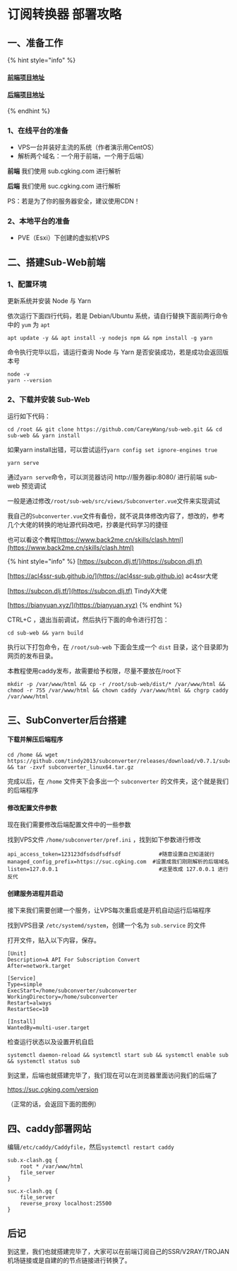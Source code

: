 # 订阅转换器 部署攻略

## 一、准备工作

{% hint style="info" %}
#### [前端项目地址](https://github.com/CareyWang/sub-web)

#### [后端项目地址](https://github.com/tindy2013/subconverter)
{% endhint %}

### 1、在线平台的准备

* VPS一台并装好主流的系统（作者演示用CentOS）
* 解析两个域名：一个用于前端，一个用于后端）

&#x20;       **前端** 我们使用 sub.cgking.com 进行解析

&#x20;       **后端** 我们使用 suc.cgking.com 进行解析

PS：若是为了你的服务器安全，建议使用CDN！

### 2、本地平台的准备

* PVE（Esxi）下创建的虚拟机VPS

## 二、搭建Sub-Web前端

### 1、配置环境

更新系统并安装 Node 与 Yarn

依次运行下面四行代码，若是 Debian/Ubuntu 系统，请自行替换下面前两行命令中的 `yum` 为 `apt`

```
apt update -y && apt install -y nodejs npm && npm install -g yarn
```

命令执行完毕以后，请运行查询 Node 与 Yarn 是否安装成功，若是成功会返回版本号

```
node -v
yarn --version
```

### 2、下载并安装 Sub-Web

运行如下代码：

```
cd /root && git clone https://github.com/CareyWang/sub-web.git && cd sub-web && yarn install
```

如果yarn install出错，可以尝试运行`yarn config set ignore-engines true`

```
yarn serve
```

通过`yarn serve`命令，可以浏览器访问 http://服务器ip:8080/ 进行前端 sub-web 预览调试

一般是通过修改`/root/sub-web/src/views/Subconverter.vue`文件来实现调试

我自己的`Subconverter.vue`文件有备份，就不说具体修改内容了，想改的，参考几个大佬的转换的地址源代码改吧，抄袭是代码学习的捷径

也可以看这个教程[https://www.back2me.cn/skills/clash.html](https://www.back2me.cn/skills/clash.html)

{% hint style="info" %}
[https://subcon.dlj.tf/](https://subcon.dlj.tf)

[https://acl4ssr-sub.github.io/](https://acl4ssr-sub.github.io)  ac4ssr大佬

[https://subcon.dlj.tf/](https://subcon.dlj.tf)   TindyX大佬

[https://bianyuan.xyz/](https://bianyuan.xyz)
{% endhint %}

CTRL+C ，退出当前调试，然后执行下面的命令进行打包：

```
cd sub-web && yarn build
```

执行以下打包命令，在 `/root/sub-web` 下面会生成一个 `dist` 目录，这个目录即为网页的发布目录。

本教程使用caddy发布，故需要给予权限，尽量不要放在/root下

```
mkdir -p /var/www/html && cp -r /root/sub-web/dist/* /var/www/html && chmod -r 755 /var/www/html && chown caddy /var/www/html && chgrp caddy /var/www/html
```

## 三、SubConverter后台搭建

#### 下载并解压后端程序

```
cd /home && wget https://github.com/tindy2013/subconverter/releases/download/v0.7.1/subconverter_linux64.tar.gz && tar -zxvf subconverter_linux64.tar.gz
```

完成以后，在 `/home` 文件夹下会多出一个 `subconverter` 的文件夹，这个就是我们的后端程序

#### 修改配置文件参数

现在我们需要修改后端配置文件中的一些参数

找到VPS文件 `/home/subconverter/pref.ini` ，找到如下参数进行修改

```
api_access_token=123123dfsdsdfsdfsdf            #随意设置自己知道就行
managed_config_prefix=https://suc.cgking.com  #设置成我们刚刚解析的后端域名
listen=127.0.0.1                                #这里改成 127.0.0.1 进行反代
```

#### 创建服务进程并启动

接下来我们需要创建一个服务，让VPS每次重启或是开机自动运行后端程序

找到VPS目录 `/etc/systemd/system`，创建一个名为 `sub.service` 的文件

打开文件，贴入以下内容，保存。

```
[Unit]
Description=A API For Subscription Convert
After=network.target
 
[Service]
Type=simple
ExecStart=/home/subconverter/subconverter
WorkingDirectory=/home/subconverter
Restart=always
RestartSec=10
 
[Install]
WantedBy=multi-user.target
```

检查运行状态以及设置开机自启

```
systemctl daemon-reload && systemctl start sub && systemctl enable sub && systemctl status sub
```

到这里，后端也就搭建完毕了，我们现在可以在浏览器里面访问我们的后端了

https://suc.cgking.com/version

&#x20;（正常的话，会返回下面的图例）

## 四、caddy部署网站

编辑`/etc/caddy/Caddyfile`，然后`systemctl restart caddy`

```
sub.x-clash.gq {
	root * /var/www/html
	file_server
}

suc.x-clash.gq {
	file_server
	reverse_proxy localhost:25500
}
```



## 后记

到这里，我们也就搭建完毕了，大家可以在前端订阅自己的SSR/V2RAY/TROJAN机场链接或是自建的的节点链接进行转换了。















